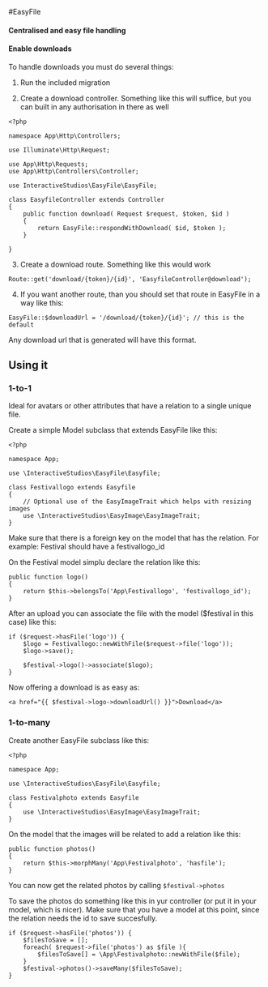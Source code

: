 #EasyFile
#### Centralised and easy file handling

#### Enable downloads
To handle downloads you must do several things:

1) Run the included migration

2) Create a download controller. Something like this will suffice, but you can built in any authorisation in there as well
```
<?php

namespace App\Http\Controllers;

use Illuminate\Http\Request;

use App\Http\Requests;
use App\Http\Controllers\Controller;

use InteractiveStudios\EasyFile\EasyFile;

class EasyfileController extends Controller
{
    public function download( Request $request, $token, $id )
    {
        return EasyFile::respondWithDownload( $id, $token );
    }

}

```

3) Create a download route. Something like this would work
```
Route::get('download/{token}/{id}', 'EasyfileController@download');
```

4) If you want another route, than you should set that route in EasyFile in a way like this:
```
EasyFile::$downloadUrl = '/download/{token}/{id}'; // this is the default
```

Any download url that is generated will have this format.


## Using it

### 1-to-1
Ideal for avatars or other attributes that have a relation to a single unique file.

Create a simple Model subclass that extends EasyFile like this:
```
<?php

namespace App;

use \InteractiveStudios\EasyFile\Easyfile;

class Festivallogo extends Easyfile
{
	// Optional use of the EasyImageTrait which helps with resizing images
	use \InteractiveStudios\EasyImage\EasyImageTrait;
}
```

Make sure that there is a foreign key on the model that has the relation. For example:
Festival should have a festivallogo_id

On the Festival model simplu declare the relation like this:
```
public function logo()
{
	return $this->belongsTo('App\Festivallogo', 'festivallogo_id');
}
```

After an upload you can associate the file with the model ($festival in this case) like this:
```
if ($request->hasFile('logo')) {
	$logo = Festivallogo::newWithFile($request->file('logo'));
	$logo->save();

	$festival->logo()->associate($logo);
}
```

Now offering a download is as easy as:
```
<a href="{{ $festival->logo->downloadUrl() }}">Download</a>
```



### 1-to-many

Create another EasyFile subclass like this:
```
<?php

namespace App;

use \InteractiveStudios\EasyFile\Easyfile;

class Festivalphoto extends Easyfile
{
	use \InteractiveStudios\EasyImage\EasyImageTrait;
}
```

On the model that the images will be related to add a relation like this:
```
public function photos()
{
	return $this->morphMany('App\Festivalphoto', 'hasfile');
}
```

You can now get the related photos by calling ```$festival->photos```

To save the photos do something like this in yur controller (or put it in your model, which is nicer).
Make sure that you have a model at this point, since the relation needs the id to save succesfully.
```
if ($request->hasFile('photos')) {
	$filesToSave = [];
	foreach( $request->file('photos') as $file ){
		$filesToSave[] = \App\Festivalphoto::newWithFile($file);
	}
	$festival->photos()->saveMany($filesToSave);
}
```